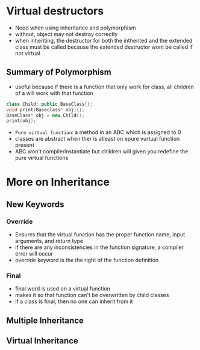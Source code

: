 # Virtual destructors
- Need when using inheritance and polymorphism
- without, object may not destroy correctly
- when inheriting, the destructor for both the intherited and the extended class must be called because the extended destructor wont be called if not virtual 

## Summary of Polymorphism
- useful because if there is a function that only work for class, all children of a will work with that function

```cpp
class Child::public BaseClass{}; 
void print(Baseclass* obj){};
BaseClass* obj = new Child();
print(obj);
```

- `Pure virtual function`: a method in an ABC which is assigned to 0
- classes are abstract when ther is atleast on epure vurtual function present
- ABC won't compile/instantiate but children will given you redefine the pure virtual functions

# More on Inheritance
## New Keywords
### Override
- Ensures that the virtual function has the proper function name, input arguments, and return type
- if there are any inconsistencies in the function signature, a compiler error will occur
- override keyword is the the right of the function definition

### Final
- final word is used on a virtual function
- makes it so that function can't be overwritten by child classes
- if a class is final, then no one can inherit from it

## Multiple Inheritance

## Virtual Inheritance
